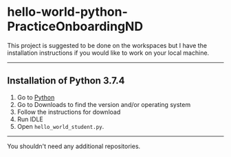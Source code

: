 # hello-world-python-PracticeOnboardingND

This project is suggested to be done on the workspaces but I have the installation instructions if you would like to work on your local machine. 

---

## Installation of Python 3.7.4

1. Go to [Python](https://https://www.python.org/)
2. Go to Downloads to find the version and/or operating system
3. Follow the instructions for download 
4. Run IDLE
5. Open `hello_world_student.py`.

---
You shouldn't need any additional repositories.
